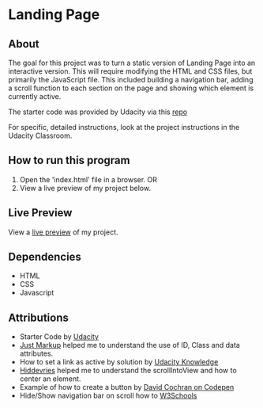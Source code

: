 # Landing Page

## About

The goal for this project was to turn a static version of Landing Page into an interactive version. This will require modifying the HTML and CSS files, but primarily the JavaScript file. This included building a navigation bar, adding a scroll function to each section on the page and showing which element is currently active. 

The starter code was provided by Udacity via this [repo](https://github.com/udacity/fend/tree/refresh-2019/projects/landing-page)

For specific, detailed instructions, look at the project instructions in the Udacity Classroom.

## How to run this program

1. Open the 'index.html' file in a browser.
OR
2. View a live preview of my project below.

## Live Preview

View a [live preview](https://leandrib.github.io/landing_page/index.html) of my project.

## Dependencies

* HTML
* CSS
* Javascript

## Attributions

* Starter Code by [Udacity](https://github.com/udacity/fend/tree/refresh-2019/projects/landing-page)
* [Just Markup](https://justmarkup.com/notes/2017-07-05-my-approach-on-using-id-class-and-data-attributes-in-html-css-and-javascript/) helped me to understand the use of ID, Class and data attributes.
* How to set a link as active by solution by 
[Udacity Knowledge](https://knowledge.udacity.com/questions/72562)
* [Hiddevries](https://hiddedevries.nl/en/blog/2018-12-10-scroll-an-element-into-the-center-of-the-viewport) helped me to understand the scrollIntoView and how to center an element.
* Example of how to create a button by [David Cochran on Codepen](https://codepen.io/davidcochran/pen/WbWXoa)
* Hide/Show navigation bar on scroll how to [W3Schools](https://www.w3schools.com/howto/howto_js_navbar_hide_scroll.asp)